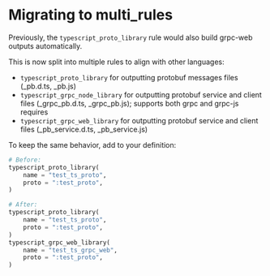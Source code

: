 # Migrating to multi_rules

Previously, the `typescript_proto_library` rule would also build grpc-web outputs automatically.

This is now split into multiple rules to align with other languages:
- `typescript_proto_library` for outputting protobuf messages files (_pb.d.ts, _pb.js)
- `typescript_grpc_node_library` for outputting protobuf service and client files (_grpc_pb.d.ts, _grpc_pb.js); supports both grpc and grpc-js requires
- `typescript_grpc_web_library` for outputting protobuf service and client files (_pb_service.d.ts, _pb_service.js)

To keep the same behavior, add to your definition:
```python
# Before:
typescript_proto_library(
    name = "test_ts_proto",
    proto = ":test_proto",
)

# After:
typescript_proto_library(
    name = "test_ts_proto",
    proto = ":test_proto",
)
typescript_grpc_web_library(
    name = "test_ts_grpc_web",
    proto = ":test_proto",
)
```
